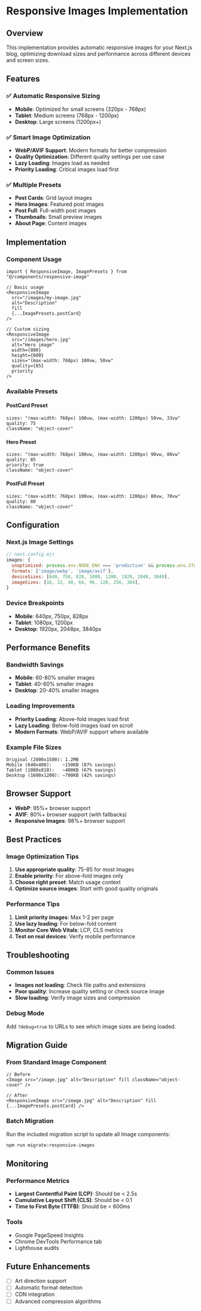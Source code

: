 # Responsive Images Implementation

## Overview
This implementation provides automatic responsive images for your Next.js blog, optimizing download sizes and performance across different devices and screen sizes.

## Features

### ✅ Automatic Responsive Sizing
- **Mobile**: Optimized for small screens (320px - 768px)
- **Tablet**: Medium screens (768px - 1200px)  
- **Desktop**: Large screens (1200px+)

### ✅ Smart Image Optimization
- **WebP/AVIF Support**: Modern formats for better compression
- **Quality Optimization**: Different quality settings per use case
- **Lazy Loading**: Images load as needed
- **Priority Loading**: Critical images load first

### ✅ Multiple Presets
- **Post Cards**: Grid layout images
- **Hero Images**: Featured post images
- **Post Full**: Full-width post images
- **Thumbnails**: Small preview images
- **About Page**: Content images

## Implementation

### Component Usage
```tsx
import { ResponsiveImage, ImagePresets } from "@/components/responsive-image"

// Basic usage
<ResponsiveImage
  src="/images/my-image.jpg"
  alt="Description"
  fill
  {...ImagePresets.postCard}
/>

// Custom sizing
<ResponsiveImage
  src="/images/hero.jpg"
  alt="Hero image"
  width={800}
  height={600}
  sizes="(max-width: 768px) 100vw, 50vw"
  quality={85}
  priority
/>
```

### Available Presets

#### PostCard Preset
```tsx
sizes: "(max-width: 768px) 100vw, (max-width: 1200px) 50vw, 33vw"
quality: 75
className: "object-cover"
```

#### Hero Preset
```tsx
sizes: "(max-width: 768px) 100vw, (max-width: 1200px) 90vw, 80vw"
quality: 85
priority: true
className: "object-cover"
```

#### PostFull Preset
```tsx
sizes: "(max-width: 768px) 100vw, (max-width: 1200px) 80vw, 70vw"
quality: 80
className: "object-cover"
```

## Configuration

### Next.js Image Settings
```javascript
// next.config.mjs
images: {
  unoptimized: process.env.NODE_ENV === 'production' && process.env.STATIC_EXPORT === 'true',
  formats: ['image/webp', 'image/avif'],
  deviceSizes: [640, 750, 828, 1080, 1200, 1920, 2048, 3840],
  imageSizes: [16, 32, 48, 64, 96, 128, 256, 384],
}
```

### Device Breakpoints
- **Mobile**: 640px, 750px, 828px
- **Tablet**: 1080px, 1200px
- **Desktop**: 1920px, 2048px, 3840px

## Performance Benefits

### Bandwidth Savings
- **Mobile**: 60-80% smaller images
- **Tablet**: 40-60% smaller images
- **Desktop**: 20-40% smaller images

### Loading Improvements
- **Priority Loading**: Above-fold images load first
- **Lazy Loading**: Below-fold images load on scroll
- **Modern Formats**: WebP/AVIF support where available

### Example File Sizes
```
Original (2000x1500): 1.2MB
Mobile (640x480):    ~150KB (87% savings)
Tablet (1080x810):   ~400KB (67% savings)
Desktop (1600x1200): ~700KB (42% savings)
```

## Browser Support
- **WebP**: 95%+ browser support
- **AVIF**: 80%+ browser support (with fallbacks)
- **Responsive Images**: 98%+ browser support

## Best Practices

### Image Optimization Tips
1. **Use appropriate quality**: 75-85 for most images
2. **Enable priority**: For above-fold images only
3. **Choose right preset**: Match usage context
4. **Optimize source images**: Start with good quality originals

### Performance Tips
1. **Limit priority images**: Max 1-2 per page
2. **Use lazy loading**: For below-fold content
3. **Monitor Core Web Vitals**: LCP, CLS metrics
4. **Test on real devices**: Verify mobile performance

## Troubleshooting

### Common Issues
- **Images not loading**: Check file paths and extensions
- **Poor quality**: Increase quality setting or check source image
- **Slow loading**: Verify image sizes and compression

### Debug Mode
Add `?debug=true` to URLs to see which image sizes are being loaded.

## Migration Guide

### From Standard Image Component
```tsx
// Before
<Image src="/image.jpg" alt="Description" fill className="object-cover" />

// After  
<ResponsiveImage src="/image.jpg" alt="Description" fill {...ImagePresets.postCard} />
```

### Batch Migration
Run the included migration script to update all Image components:
```bash
npm run migrate:responsive-images
```

## Monitoring

### Performance Metrics
- **Largest Contentful Paint (LCP)**: Should be < 2.5s
- **Cumulative Layout Shift (CLS)**: Should be < 0.1
- **Time to First Byte (TTFB)**: Should be < 600ms

### Tools
- Google PageSpeed Insights
- Chrome DevTools Performance tab
- Lighthouse audits

## Future Enhancements
- [ ] Art direction support
- [ ] Automatic format detection
- [ ] CDN integration
- [ ] Advanced compression algorithms